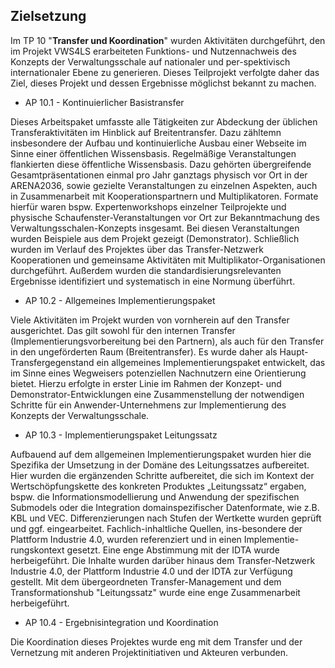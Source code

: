 ## Zielsetzung
Im TP 10 "**Transfer und Koordination**" wurden Aktivitäten durchgeführt, den im Projekt VWS4LS erarbeiteten Funktions- und Nutzennachweis des Konzepts der Verwaltungsschale auf nationaler und per-spektivisch internationaler Ebene zu generieren. Dieses Teilprojekt verfolgte daher das Ziel, dieses Projekt und dessen Ergebnisse möglichst bekannt zu machen. 

* AP 10.1 - Kontinuierlicher Basistransfer
 
Dieses Arbeitspaket umfasste alle Tätigkeiten zur Abdeckung der üblichen Transferaktivitäten im Hinblick auf Breitentransfer. Dazu zähltemn insbesondere der Aufbau und kontinuierliche Ausbau einer Webseite im Sinne einer öffentlichen Wissensbasis. Regelmäßige Veranstaltungen flankierten diese öffentliche Wissensbasis. Dazu gehörten übergreifende Gesamtpräsentationen einmal pro Jahr ganztags physisch vor Ort in der ARENA2036, sowie gezielte Veranstaltungen zu einzelnen Aspekten, auch in Zusammenarbeit mit Kooperationspartnern und Multiplikatoren. Formate hierfür waren bspw. Expertenworkshops einzelner Teilprojekte und physische Schaufenster-Veranstaltungen vor Ort zur Bekanntmachung des Verwaltungsschalen-Konzepts insgesamt. Bei diesen Veranstaltungen wurden Beispiele aus dem Projekt gezeigt (Demonstrator). Schließlich wurden im Verlauf des Projektes über das Transfer-Netzwerk Kooperationen und gemeinsame Aktivitäten mit Multiplikator-Organisationen durchgeführt. 
Außerdem wurden die standardisierungsrelevanten Ergebnisse identifiziert und systematisch in eine Normung überführt. 

* AP 10.2 - Allgemeines Implementierungspaket
  
Viele Aktivitäten im Projekt wurden von vornherein auf den Transfer ausgerichtet. Das gilt sowohl für den internen Transfer (Implementierungsvorbereitung bei den Partnern), als auch für den Transfer in den ungeförderten Raum (Breitentransfer). Es wurde daher als Haupt-Transfergegenstand ein allgemeines Implementierungspaket entwickelt, das im Sinne eines Wegweisers potenziellen Nachnutzern eine Orientierung bietet.  Hierzu erfolgte in erster Linie im Rahmen der Konzept- und Demonstrator-Entwicklungen eine Zusammenstellung der notwendigen Schritte für ein Anwender-Unternehmens zur Implementierung des Konzepts der Verwaltungsschale.

* AP 10.3 - Implementierungspaket Leitungssatz
  
Aufbauend auf dem allgemeinen Implementierungspaket wurden hier die Spezifika der Umsetzung in der Domäne des Leitungssatzes aufbereitet. Hier wurden die ergänzenden Schritte aufbereitet, die sich im Kontext der Wertschöpfungskette des konkreten Produktes „Leitungssatz“ ergaben, bspw. die Informationsmodellierung und Anwendung der spezifischen Submodels oder die Integration domainspezifischer Datenformate, wie z.B. KBL und VEC. Differenzierungen nach Stufen der Wertkette wurden geprüft und ggf. eingearbeitet. 
Fachlich-inhaltliche Quellen, ins-besondere der Plattform Industrie 4.0, wurden referenziert und in einen Implementie-rungskontext gesetzt. Eine enge Abstimmung mit der IDTA wurde herbeigeführt.
Die Inhalte wurden darüber hinaus dem Transfer-Netzwerk Industrie 4.0, der Plattform Industrie 4.0 und der IDTA zur Verfügung gestellt. Mit dem übergeordneten Transfer-Management und dem Transformationshub "Leitungssatz" wurde eine enge Zusammenarbeit herbeigeführt.

* AP 10.4 - Ergebnisintegration und Koordination
  
Die Koordination dieses Projektes wurde eng mit dem Transfer und der Vernetzung mit anderen Projektinitiativen und Akteuren verbunden.

